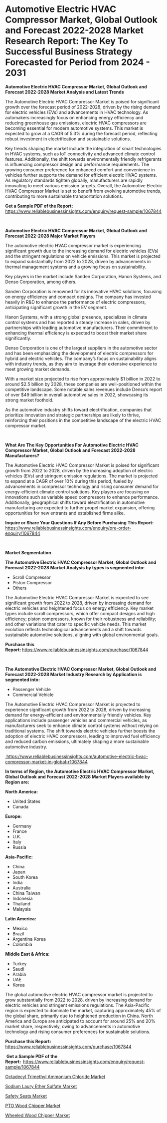 <p><h1>Automotive Electric HVAC Compressor Market, Global Outlook and Forecast 2022-2028 Market Research Report: The Key To Successful Business Strategy Forecasted for Period from 2024 - 2031</h1></p><p><strong>Automotive Electric HVAC Compressor Market, Global Outlook and Forecast 2022-2028 Market Analysis and Latest Trends</strong></p>
<p><p>The Automotive Electric HVAC Compressor Market is poised for significant growth over the forecast period of 2022-2028, driven by the rising demand for electric vehicles (EVs) and advancements in HVAC technology. As automakers increasingly focus on enhancing energy efficiency and reducing greenhouse gas emissions, electric HVAC compressors are becoming essential for modern automotive systems. This market is expected to grow at a CAGR of 5.3% during the forecast period, reflecting robust investment in electrification and sustainable solutions.</p><p>Key trends shaping the market include the integration of smart technologies in HVAC systems, such as IoT connectivity and advanced climate control features. Additionally, the shift towards environmentally friendly refrigerants is influencing compressor design and performance requirements. The growing consumer preference for enhanced comfort and convenience in vehicles further supports the demand for efficient electric HVAC systems. As regulatory standards tighten globally, manufacturers are rapidly innovating to meet various emission targets. Overall, the Automotive Electric HVAC Compressor Market is set to benefit from evolving automotive trends, contributing to more sustainable transportation solutions.</p></p>
<p><strong>Get a Sample PDF of the Report:&nbsp;</strong> <a href="https://www.reliablebusinessinsights.com/enquiry/request-sample/1067844">https://www.reliablebusinessinsights.com/enquiry/request-sample/1067844</a></p>
<p>&nbsp;</p>
<p><strong>Automotive Electric HVAC Compressor Market, Global Outlook and Forecast 2022-2028 Major Market Players</strong></p>
<p><p>The automotive electric HVAC compressor market is experiencing significant growth due to the increasing demand for electric vehicles (EVs) and the stringent regulations on vehicle emissions. This market is projected to expand substantially from 2022 to 2028, driven by advancements in thermal management systems and a growing focus on sustainability.</p><p>Key players in the market include Sanden Corporation, Hanon Systems, and Denso Corporation, among others. </p><p>Sanden Corporation is renowned for its innovative HVAC solutions, focusing on energy efficiency and compact designs. The company has invested heavily in R&D to enhance the performance of electric compressors, anticipating significant growth in the EV segment.</p><p>Hanon Systems, with a strong global presence, specializes in climate control systems and has reported a steady increase in sales, driven by partnerships with leading automotive manufacturers. Their commitment to enhancing thermal efficiency is expected to boost their market share significantly.</p><p>Denso Corporation is one of the largest suppliers in the automotive sector and has been emphasizing the development of electric compressors for hybrid and electric vehicles. The company’s focus on sustainability aligns with industry trends, as they aim to leverage their extensive experience to meet growing market demands.</p><p>With a market size projected to rise from approximately $1 billion in 2022 to around $2.5 billion by 2028, these companies are well-positioned within the competitive landscape. Some notable sales revenues include Denso’s report of over $49 billion in overall automotive sales in 2022, showcasing its strong market foothold.</p><p>As the automotive industry shifts toward electrification, companies that prioritize innovation and strategic partnerships are likely to thrive, reinforcing their positions in the competitive landscape of the electric HVAC compressor market.</p></p>
<p>&nbsp;</p>
<p><strong>What Are The Key Opportunities For Automotive Electric HVAC Compressor Market, Global Outlook and Forecast 2022-2028 Manufacturers?</strong></p>
<p><p>The Automotive Electric HVAC Compressor Market is poised for significant growth from 2022 to 2028, driven by the increasing adoption of electric vehicles (EVs) and stringent emission regulations. The market is projected to expand at a CAGR of over 10% during this period, fueled by advancements in compressor technology and rising consumer demand for energy-efficient climate control solutions. Key players are focusing on innovations such as variable speed compressors to enhance performance. Additionally, geographical shifts toward electrification in automotive manufacturing are expected to further propel market expansion, offering opportunities for new entrants and established firms alike.</p></p>
<p><strong>Inquire or Share Your Questions If Any Before Purchasing This Report:</strong> <a href="https://www.reliablebusinessinsights.com/enquiry/pre-order-enquiry/1067844">https://www.reliablebusinessinsights.com/enquiry/pre-order-enquiry/1067844</a></p>
<p>&nbsp;</p>
<p><strong>Market Segmentation</strong></p>
<p><strong>The Automotive Electric HVAC Compressor Market, Global Outlook and Forecast 2022-2028 Market Analysis by types is segmented into:</strong></p>
<p><ul><li>Scroll Compressor</li><li>Piston Compressor</li><li>Others</li></ul></p>
<p><p>The Automotive Electric HVAC Compressor Market is expected to see significant growth from 2022 to 2028, driven by increasing demand for electric vehicles and heightened focus on energy efficiency. Key market types include scroll compressors, which offer compact designs and high efficiency; piston compressors, known for their robustness and reliability; and other variations that cater to specific vehicle needs. This market evolution reflects technological advancements and a shift towards sustainable automotive solutions, aligning with global environmental goals.</p></p>
<p><strong>Purchase this Report:&nbsp;</strong><a href="https://www.reliablebusinessinsights.com/purchase/1067844">https://www.reliablebusinessinsights.com/purchase/1067844</a></p>
<p>&nbsp;</p>
<p><strong>The Automotive Electric HVAC Compressor Market, Global Outlook and Forecast 2022-2028 Market Industry Research by Application is segmented into:</strong></p>
<p><ul><li>Passenger Vehicle</li><li>Commercial Vehicle</li></ul></p>
<p><p>The Automotive Electric HVAC Compressor Market is projected to experience significant growth from 2022 to 2028, driven by increasing demand for energy-efficient and environmentally friendly vehicles. Key applications include passenger vehicles and commercial vehicles, as manufacturers seek to enhance climate control systems without relying on traditional systems. The shift towards electric vehicles further boosts the adoption of electric HVAC compressors, leading to improved fuel efficiency and reduced carbon emissions, ultimately shaping a more sustainable automotive industry.</p></p>
<p><a href="https://www.reliablebusinessinsights.com/automotive-electric-hvac-compressor-market-in-global-r1067844">&nbsp;https://www.reliablebusinessinsights.com/automotive-electric-hvac-compressor-market-in-global-r1067844</a></p>
<p><strong>In terms of Region, the Automotive Electric HVAC Compressor Market, Global Outlook and Forecast 2022-2028 Market Players available by Region are:</strong></p>
<p>
    <p> <strong> North America: </strong>
        <ul>
            <li>United States</li>
            <li>Canada</li>
        </ul>
        </p> 
    <p> <strong> Europe: </strong>
        <ul>
            <li>Germany</li>
            <li>France</li>
            <li>U.K.</li>
            <li>Italy</li>
            <li>Russia</li>
        </ul>
        </p> 
    <p> <strong> Asia-Pacific: </strong>
        <ul>
            <li>China</li>
            <li>Japan</li>
            <li>South Korea</li>
            <li>India</li>
            <li>Australia</li>
            <li>China Taiwan</li>
            <li>Indonesia</li>
            <li>Thailand</li>
            <li>Malaysia</li>
        </ul>
        </p> 
    <p> <strong> Latin America: </strong>
        <ul>
            <li>Mexico</li>
            <li>Brazil</li>
            <li>Argentina Korea</li>
            <li>Colombia</li>
        </ul>
        </p> 
    <p> <strong> Middle East & Africa: </strong>
        <ul>
            <li>Turkey</li>
            <li>Saudi</li>
            <li>Arabia</li>
            <li>UAE</li>
            <li>Korea</li>
        </ul>
    </p>
    </p>
<p><p>The global automotive electric HVAC compressor market is projected to grow substantially from 2022 to 2028, driven by increasing demand for electric vehicles and stringent emissions regulations. The Asia-Pacific region is expected to dominate the market, capturing approximately 45% of the global share, primarily due to heightened production in China. North America and Europe are anticipated to account for around 25% and 20% market share, respectively, owing to advancements in automotive technology and rising consumer preferences for sustainable solutions.</p></p>
<p><strong>Purchase this Report: </strong><a href="https://www.reliablebusinessinsights.com/purchase/1067844">https://www.reliablebusinessinsights.com/purchase/1067844</a></p>
<p>&nbsp;<strong>Get a Sample PDF of the Report:&nbsp;&nbsp;</strong><a href="https://www.reliablebusinessinsights.com/enquiry/request-sample/1067844">https://www.reliablebusinessinsights.com/enquiry/request-sample/1067844</a></p>
<p><strong></strong></p>
<p><p><a href="https://issuu.com/reportprime-2/docs/octadecyl-trimethyl-ammonium-chlori_9fcf8a20725681">Octadecyl Trimethyl Ammonium Chloride Market</a></p><p><a href="https://issuu.com/reportprime-2/docs/sodium-laury-ether-sulfate-market-s_d63a3e797e6287">Sodium Laury Ether Sulfate Market</a></p><p><a href="https://www.linkedin.com/pulse/exploring-safety-seats-market-dynamics-revenue-analysis-iv0xe?trackingId=STVt2eZ4RDu72n1lteQr9A%3D%3D">Safety Seats Market</a></p><p><a href="https://medium.com/@paaboudi9k/the-global-pto-wood-chipper-market-is-projected-to-experience-an-annual-growth-rate-of-7-7-05dfdb8e6423">PTO Wood Chipper Market</a></p><p><a href="https://medium.com/@paaboudi9k/the-wheeled-wood-chipper-market-insights-report-offers-an-in-depth-and-thorough-analysis-of-the-239bcb259a35">Wheeled Wood Chipper Market</a></p></p>